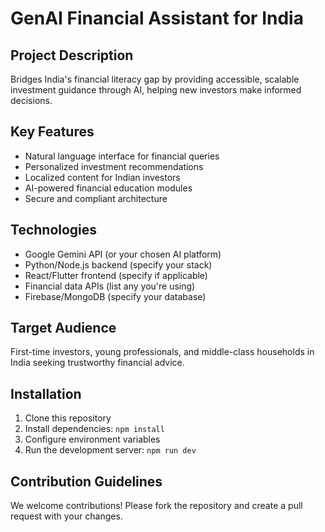 # GenAI Financial Assistant for India

## Project Description
Bridges India's financial literacy gap by providing accessible, scalable investment guidance through AI, helping new investors make informed decisions.

## Key Features
- Natural language interface for financial queries
- Personalized investment recommendations
- Localized content for Indian investors
- AI-powered financial education modules
- Secure and compliant architecture

## Technologies
- Google Gemini API (or your chosen AI platform)
- Python/Node.js backend (specify your stack)
- React/Flutter frontend (specify if applicable)
- Financial data APIs (list any you're using)
- Firebase/MongoDB (specify your database)

## Target Audience
First-time investors, young professionals, and middle-class households in India seeking trustworthy financial advice.

## Installation
1. Clone this repository
2. Install dependencies: `npm install`
3. Configure environment variables
4. Run the development server: `npm run dev`

## Contribution Guidelines
We welcome contributions! Please fork the repository and create a pull request with your changes.